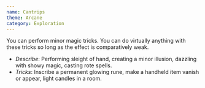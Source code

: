 ```yaml
---
name: Cantrips
theme: Arcane
category: Exploration
---
```


You can perform minor magic tricks. You can do virtually anything with these tricks so long as the effect is comparatively weak.

* *Describe*: Performing sleight of hand, creating a minor illusion, dazzling with showy magic, casting rote spells.
* *Tricks*: Inscribe a permanent glowing rune, make a handheld item vanish or appear, light candles in a room.